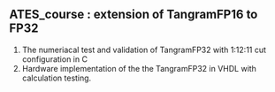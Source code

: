 ## ATES_course : extension of TangramFP16 to FP32
  1. The numeriacal test and validation of TangramFP32 with 1:12:11 cut configuration in C
  2. Hardware implementation of the the TangramFP32 in VHDL with calculation testing.

